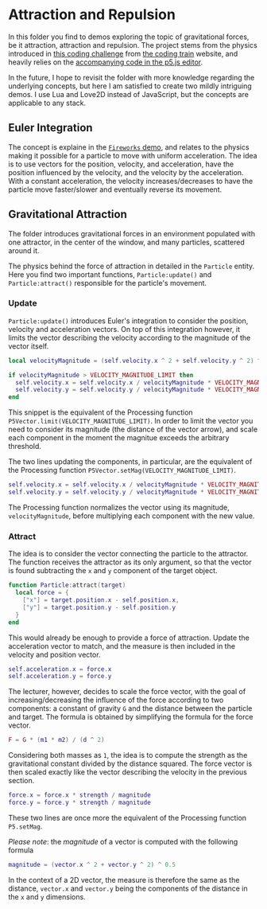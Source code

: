 # Attraction and Repulsion

In this folder you find to demos exploring the topic of gravitational forces, be it attraction, attraction and repulsion. The project stems from the physics introduced in [this coding challenge](https://thecodingtrain.com/CodingChallenges/056-attraction-repulsion.html) from [the coding train](https://thecodingtrain.com/) website, and heavily relies on the [accompanying code in the p5.js editor](https://editor.p5js.org/codingtrain/sketches/6WL2O4vq0).

In the future, I hope to revisit the folder with more knowledge regarding the underlying concepts, but here I am satisfied to create two mildly intriguing demos. I use Lua and Love2D instead of JavaScript, but the concepts are applicable to any stack.

## Euler Integration

The concept is explaine in the [`Fireworks` demo](https://github.com/borntofrappe/code/blob/master/Fireworks/README.md#physics), and relates to the physics making it possible for a particle to move with uniform acceleration. The idea is to use vectors for the position, velocity, and acceleration, have the position influenced by the velocity, and the velocity by the acceleration. With a constant acceleration, the velocity increases/decreases to have the particle move faster/slower and eventually reverse its movement.

## Gravitational Attraction

The folder introduces gravitational forces in an environment populated with one attractor, in the center of the window, and many particles, scattered around it.

The physics behind the force of attraction in detailed in the `Particle` entity. Here you find two important functions, `Particle:update()` and `Particle:attract()` responsible for the particle's movement.

### Update

`Particle:update()` introduces Euler's integration to consider the position, velocity and acceleration vectors. On top of this integration however, it limits the vector describing the velocity according to the magnitude of the vector itself.

```lua
local velocityMagnitude = (self.velocity.x ^ 2 + self.velocity.y ^ 2) ^ 0.5

if velocityMagnitude > VELOCITY_MAGNITUDE_LIMIT then
  self.velocity.x = self.velocity.x / velocityMagnitude * VELOCITY_MAGNITUDE_LIMIT
  self.velocity.y = self.velocity.y / velocityMagnitude * VELOCITY_MAGNITUDE_LIMIT
end
```

This snippet is the equivalent of the Processing function `P5Vector.limit(VELOCITY_MAGNITUDE_LIMIT)`. In order to limit the vector you need to consider its magnitude (the distance of the vector arrow), and scale each component in the moment the magnitue exceeds the arbitrary threshold.

The two lines updating the components, in particular, are the equivalent of the Processing function `P5Vector.setMag(VELOCITY_MAGNITUDE_LIMIT)`.

```lua
self.velocity.x = self.velocity.x / velocityMagnitude * VELOCITY_MAGNITUDE_LIMIT
self.velocity.y = self.velocity.y / velocityMagnitude * VELOCITY_MAGNITUDE_LIMIT
```

The Processing function normalizes the vector using its magnitude, `velocityMagnitude`, before multiplying each component with the new value.

### Attract

The idea is to consider the vector connecting the particle to the attractor. The function receives the attractor as its only argument, so that the vector is found subtracting the `x` and `y` component of the target object.

```lua
function Particle:attract(target)
  local force = {
    ["x"] = target.position.x - self.position.x,
    ["y"] = target.position.y - self.position.y
  }
end
```

This would already be enough to provide a force of attraction. Update the acceleration vector to match, and the measure is then included in the velocity and position vector.

```lua
self.acceleration.x = force.x
self.acceleration.y = force.y
```

The lecturer, however, decides to scale the force vector, with the goal of increasing/decreasing the influence of the force according to two components: a constant of gravity `G` and the distance between the particle and target. The formula is obtained by simplifying the formula for the force vector.

```lua
F = G * (m1 * m2) / (d ^ 2)
```

Considering both masses as `1`, the idea is to compute the strength as the gravitational constant divided by the distance squared. The force vector is then scaled exactly like the vector describing the velocity in the previous section.

```lua
force.x = force.x * strength / magnitude
force.y = force.y * strength / magnitude
```

These two lines are once more the equivalent of the Processing function `P5.setMag`.

_Please note_: the _magnitude_ of a vector is computed with the following formula

```lua
magnitude = (vector.x ^ 2 + vector.y ^ 2) ^ 0.5
```

In the context of a 2D vector, the measure is therefore the same as the distance, `vector.x` and `vector.y` being the components of the distance in the `x` and `y` dimensions.
